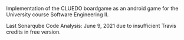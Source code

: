 Implementation of the CLUEDO boardgame as an android game for the University course Software Engineering II.

Last Sonarqube Code Analysis: June 9, 2021 due to insufficient Travis credits in free version.
